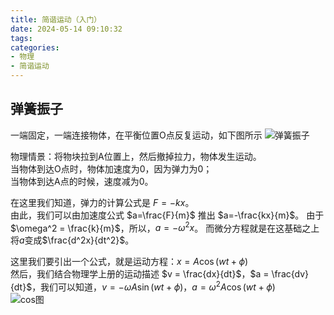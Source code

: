 ```yaml
---
title: 简谐运动（入门）
date: 2024-05-14 09:10:32
tags:
categories: 
- 物理
- 简谐运动
---
```


## 弹簧振子

一端固定，一端连接物体，在平衡位置O点反复运动，如下图所示
![弹簧振子](https://pic.imgdb.cn/item/663044c10ea9cb14035fade5.webp)

物理情景：将物块拉到A位置上，然后撤掉拉力，物体发生运动。  
当物体到达O点时，物体加速度为0，因为弹力为0；  
当物体到达A点的时候，速度减为0。  

在这里我们知道，弹力的计算公式是 $F = -kx$。  
由此，我们可以由加速度公式 $a=\frac{F}{m}$ 推出 $a=-\frac{kx}{m}$。
由于 $\omega^2 = \frac{k}{m}$，所以，$a = -\omega^2x$。
而微分方程就是在这基础之上将$a$变成$\frac{d^2x}{dt^2}$。

这里我们要引出一个公式，就是运动方程：$x = A\cos(wt+\phi)$  
然后，我们结合物理学上册的运动描述 $v = \frac{dx}{dt}$，$a = \frac{dv}{dt}$，我们可以知道，$v = - \omega A\sin(wt+\phi)$，$a = \omega^2A\cos(wt+\phi)$  
![cos图](https://pic.imgdb.cn/item/66486744d9c307b7e98c7cf3.png)
